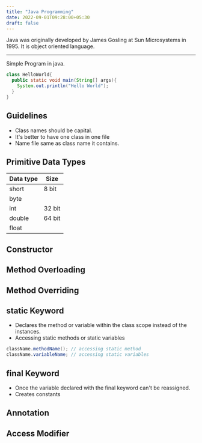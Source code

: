 ```yaml
---
title: "Java Programming"
date: 2022-09-01T09:28:00+05:30
draft: false
---
```


Java was originally developed by James Gosling at Sun Microsystems in 1995. It is object oriented language. 

---

Simple Program in java.

```java 
class HelloWorld{
  public static void main(String[] args){
    System.out.println("Hello World");
  }
}
```

## Guidelines
  * Class names should be capital.
  * It's better to have one class in one file
  * Name file same as class name it contains.

## Primitive Data Types

Data type | Size
---|---
short | 8 bit
byte | 
int | 32 bit
double | 64 bit 
float | 


## Constructor

## Method Overloading

## Method Overriding


## static Keyword
  * Declares the method or variable within the class scope instead of the instances.
  * Accessing static methods or static variables
  
  ```java 
  className.methodName(); // accessing static method 
  className.variableName; // accessing static variables
  ```

## final Keyword
  * Once the variable declared with the final keyword can't be reassigned.
  * Creates constants

## Annotation

## Access Modifier
